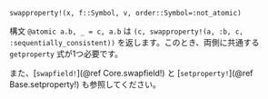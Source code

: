 ```
swapproperty!(x, f::Symbol, v, order::Symbol=:not_atomic)
```

構文 `@atomic a.b, _ = c, a.b` は `(c, swapproperty!(a, :b, c, :sequentially_consistent))` を返します。このとき、両側に共通する `getproperty` 式が1つ必要です。

また、[`swapfield!`](@ref Core.swapfield!) と [`setproperty!`](@ref Base.setproperty!) も参照してください。
